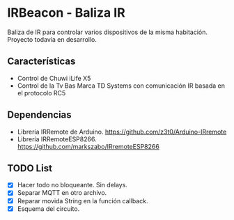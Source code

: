 ﻿# IRBeacon - Baliza IR

Baliza de IR para controlar varios dispositivos de la misma habitación.
Proyecto todavía en desarrollo.

## Características
- Control de Chuwi iLife X5
- Control de la Tv Bas Marca TD Systems con comunicación IR basada en el protocolo RC5

## Dependencias
- Librería IRRemote de Arduino. https://github.com/z3t0/Arduino-IRremote
- Librería IRRemoteESP8266. https://github.com/markszabo/IRremoteESP8266

## TODO List
- [x] Hacer todo no bloqueante. Sin delays.
- [x] Separar MQTT en otro archivo.
- [x] Reparar movida String en la función callback.
- [x] Esquema del circuito.
